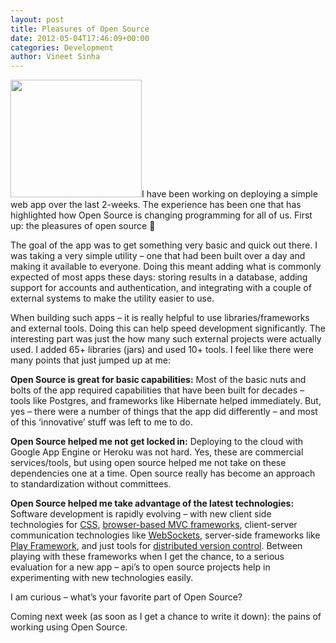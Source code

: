 ```yaml
---
layout: post
title: Pleasures of Open Source
date: 2012-05-04T17:46:09+00:00
categories: Development
author: Vineet Sinha
---
```

<!--S-ButtonZ 1.1.5 Start-->

<div style="float: left; width: 42px; padding-right: 10px; margin: 0 -52px 0 0; position: relative; left: -62px; top: 8px">
</div>

<!--S-ButtonZ 1.1.5 End-->

[<img class="alignright size-medium wp-image-350" title="Open-Source" src="{{site.baseurl}}/assets/uploads/2012/05/Open-Source-1-300x269.jpg" alt="" width="210" height="188" srcset="{{site.baseurl}}/assets/uploads/2012/05/Open-Source-1-300x269.jpg 300w, {{site.baseurl}}/assets/uploads/2012/05/Open-Source-1.jpg 550w" sizes="(max-width: 210px) 100vw, 210px" />]({{site.baseurl}}/assets/uploads/2012/05/Open-Source-1.jpg)I have been working on deploying a simple web app over the last 2-weeks. The experience has been one that has highlighted how Open Source is changing programming for all of us. First up: the pleasures of open source 🙂

The goal of the app was to get something very basic and quick out there. I was taking a very simple utility – one that had been built over a day and making it available to everyone. Doing this meant adding what is commonly expected of most apps these days: storing results in a database, adding support for accounts and authentication, and integrating with a couple of external systems to make the utility easier to use.

<!--more-->When building such apps – it is really helpful to use libraries/frameworks and external tools. Doing this can help speed development significantly. The interesting part was just the how many such external projects were actually used. I added 65+ libraries (jars) and used 10+ tools. I feel like there were many points that just jumped up at me:

**Open Source is great for basic capabilities:** Most of the basic nuts and bolts of the app required capabilities that have been built for decades – tools like Postgres, and frameworks like Hibernate helped immediately. But, yes – there were a number of things that the app did differently – and most of this ‘innovative’ stuff was left to me to do.

**Open Source helped me not get locked in:** Deploying to the cloud with Google App Engine or Heroku was not hard. Yes, these are commercial services/tools, but using open source helped me not take on these dependencies one at a time. Open source really has become an approach to standardization without committees.

**Open Source helped me take advantage of the latest technologies:** Software development is rapidly evolving &#8211; with new client side technologies for [CSS](http://lesscss.org/), [browser-based MVC frameworks](http://documentcloud.github.com/backbone/), client-server communication technologies like [WebSockets](http://www.w3.org/TR/websockets/), server-side frameworks like [Play Framework](http://www.playframework.org/), and just tools for [distributed version control](http://git-scm.com/). Between playing with these frameworks when I get the chance, to a serious evaluation for a new app &#8211; api&#8217;s to open source projects help in experimenting with new technologies easily.

I am curious &#8211; what&#8217;s your favorite part of Open Source?

Coming next week (as soon as I get a chance to write it down): the pains of working using Open Source.

<div style="clear:both;">
  &nbsp;
</div>
